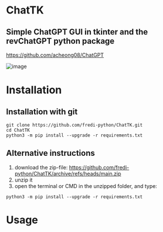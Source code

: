 # ChatTK
## Simple ChatGPT GUI in tkinter and the revChatGPT python package
https://github.com/acheong08/ChatGPT  
  
![image](https://user-images.githubusercontent.com/83492589/224473942-f49af203-78b2-4344-a50e-2a28da61aef1.png)

# Installation
## Installation with git  
```
git clone https://github.com/fredi-python/ChatTK.git
cd ChatTK
python3 -m pip install --upgrade -r requirements.txt
```
## Alternative instructions
1. download the zip-file: https://github.com/fredi-python/ChatTK/archive/refs/heads/main.zip  
2. unzip it  
3. open the terminal or CMD in the unzipped folder, and type:
```
python3 -m pip install --upgrade -r requirements.txt
```

# Usage
